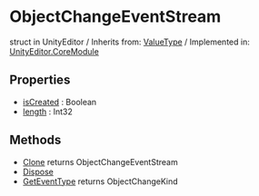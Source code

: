 # ObjectChangeEventStream
struct in UnityEditor
 / Inherits from: <a href="https://docs.unity3d.com/6000.1/Documentation/ScriptReference/ValueType.html">ValueType</a> / Implemented in: <a href="https://docs.unity3d.com/6000.1/Documentation/ScriptReference/UnityEditor.CoreModule.html">UnityEditor.CoreModule</a>

## Properties
- <a href="https://docs.unity3d.com/6000.1/Documentation/ScriptReference/ObjectChangeEventStream-isCreated.html">isCreated</a> : Boolean
- <a href="https://docs.unity3d.com/6000.1/Documentation/ScriptReference/ObjectChangeEventStream-length.html">length</a> : Int32

## Methods
- <a href="https://docs.unity3d.com/6000.1/Documentation/ScriptReference/ObjectChangeEventStream.Clone.html">Clone</a> returns ObjectChangeEventStream
- <a href="https://docs.unity3d.com/6000.1/Documentation/ScriptReference/ObjectChangeEventStream.Dispose.html">Dispose</a>
- <a href="https://docs.unity3d.com/6000.1/Documentation/ScriptReference/ObjectChangeEventStream.GetEventType.html">GetEventType</a> returns ObjectChangeKind

